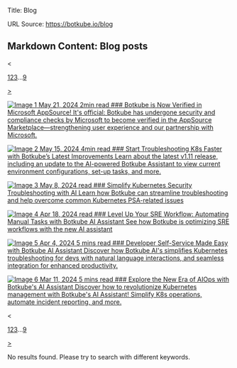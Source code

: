Title: Blog

URL Source: https://botkube.io/blog

Markdown Content:
Blog posts
----------

<

[1](https://botkube.io/blog?page=1)[2](https://botkube.io/blog?page=2)[3](https://botkube.io/blog?page=3)...[9](https://botkube.io/blog?page=9)

[\>](https://botkube.io/blog?page=2)

[![Image 1](https://assets-global.website-files.com/634fabb21508d6c9db9bc46f/664c8bed801d7ed2898141ba_PARTNERSHIPS_Thumbnail.png) May 21, 2024 2min read ### Botkube is Now Verified in Microsoft AppSource! It's official: Botkube has undergone security and compliance checks by Microsoft to become verified in the AppSource Marketplace—strengthening user experience and our partnership with Microsoft.](https://botkube.io/blog/botkube-is-now-verified-in-microsoft-appsource)

[![Image 2](https://assets-global.website-files.com/634fabb21508d6c9db9bc46f/6644e5d498e2ed722f5424d6_BLOG_Thumbnail%20(7).png) May 15, 2024 4min read ### Start Troubleshooting K8s Faster with Botkube’s Latest Improvements Learn about the latest v1.11 release, including an update to the AI-powered Botkube Assistant to view current environment configurations, set-up tasks, and more.](https://botkube.io/blog/start-troubleshooting-k8s-faster-with-botkubes-latest-improvements)

[![Image 3](https://assets-global.website-files.com/634fabb21508d6c9db9bc46f/663b7d7f3f6390196bf27e83_UC%20(1).png) May 8, 2024 read ### Simplify Kubernetes Security Troubleshooting with AI Learn how Botkube can streamline troubleshooting and help overcome common Kubernetes PSA-related issues](https://botkube.io/blog/simplify-kubernetes-security-troubleshooting-with-ai)

[![Image 4](https://assets-global.website-files.com/634fabb21508d6c9db9bc46f/663b8809695cf669f14f2a54_Level%20Up%20SRE%20Workflow%20Automating%20Manual%20Tasks%20with%20Botkube%20AI%20Assistant.png) Apr 18, 2024 read ### Level Up Your SRE Workflow: Automating Manual Tasks with Botkube AI Assistant See how Botkube is optimizing SRE workflows with the new AI assistant](https://botkube.io/blog/level-up-your-sre-workflow-automating-manual-tasks-with-botkube-ai-assistant)

[![Image 5](https://assets-global.website-files.com/634fabb21508d6c9db9bc46f/661eb9d9c3fe057b001d93b5_simplify-kubernetes-with-botkubes-ai-developer-self-service-made-easy.png) Apr 4, 2024 5 mins read ### Developer Self-Service Made Easy with Botkube AI Assistant Discover how Botkube AI's simplifies Kubernetes troubleshooting for devs with natural language interactions, and seamless integration for enhanced productivity.](https://botkube.io/blog/simplify-kubernetes-with-botkubes-ai-developer-self-service-made-easy)

[![Image 6](https://assets-global.website-files.com/634fabb21508d6c9db9bc46f/64a70cf0a7f079f477b8a7c9_Botkube%20BLOG%20Thumbnail%20(2).png) Mar 11, 2024 5 mins read ### Explore the New Era of AIOps with Botkube's AI Assistant Discover how to revolutionize Kubernetes management with Botkube's AI Assistant! Simplify K8s operations, automate incident reporting, and more.](https://botkube.io/blog/explore-the-new-era-of-aiops-with-botkubes-ai-assistant)

<

[1](https://botkube.io/blog?page=1)[2](https://botkube.io/blog?page=2)[3](https://botkube.io/blog?page=3)...[9](https://botkube.io/blog?page=9)

[\>](https://botkube.io/blog?page=2)

No results found. Please try to search with different keywords.
